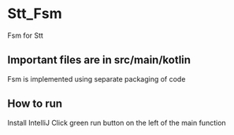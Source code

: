 # Stt_Fsm
Fsm for Stt

## Important files are in src/main/kotlin
Fsm is implemented using separate packaging of code

## How to run
Install IntelliJ
Click green run button on the left of the main function
